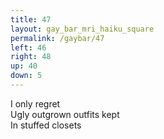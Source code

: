 ```yaml
---
title: 47
layout: gay_bar_mri_haiku_square
permalink: /gaybar/47
left: 46
right: 48
up: 40
down: 5
---
```

I only regret  
Ugly outgrown outfits kept  
In stuffed closets
